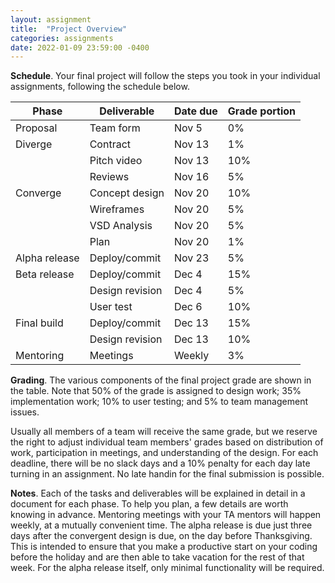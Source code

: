 ```yaml
---
layout: assignment
title:  "Project Overview"
categories: assignments
date: 2022-01-09 23:59:00 -0400
---
```

 
**Schedule**. Your final project will follow the steps you took in your individual assignments, following the schedule below.

| Phase | Deliverable | Date due | Grade portion |
| ----- | ----- |----- |----- |
| Proposal | Team form | Nov 5 | 0%|
| Diverge | Contract | Nov 13 | 1% |
| | Pitch video | Nov 13 | 10% |
| | Reviews | Nov 16 | 5% |
| Converge | Concept design | Nov 20 | 10% |
| | Wireframes | Nov 20 | 5% |
| | VSD Analysis | Nov 20 | 5% |
| | Plan | Nov 20 | 1% |
| Alpha release | Deploy/commit | Nov 23 | 5% |
| Beta release | Deploy/commit | Dec 4 | 15% |
|  | Design revision | Dec 4 | 5% |
|  | User test | Dec 6 | 10% |
| Final build | Deploy/commit | Dec 13 | 15% |
|  | Design revision | Dec 13 | 10% |
| Mentoring | Meetings | Weekly | 3% |

**Grading**. The various components of the final project grade are shown in the table. Note that 50% of the grade is assigned to design work; 35% implementation work; 10% to user testing; and 5% to team management issues.

Usually all members of a team will receive the same grade, but we reserve the right to adjust individual team members' grades based on distribution of work, participation in meetings, and understanding of the design. For each deadline, there will be no slack days and a 10% penalty for each day late turning in an assignment. No late handin for the final submission is possible.

**Notes**. Each of the tasks and deliverables will be explained in detail in a document for each phase. To help you plan, a few details are worth knowing in advance. Mentoring meetings with your TA mentors will happen weekly, at a mutually convenient time. The alpha release is due just three days after the convergent design is due, on the day before Thanksgiving. This is intended to ensure that you make a productive start on your coding before the holiday and are then able to take vacation for the rest of that week. For the alpha release itself, only minimal functionality will be required.
